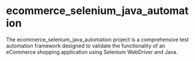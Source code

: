 # ecommerce_selenium_java_automation
The ecommerce_selenium_java_automation project is a comprehensive test automation framework designed to validate the functionality of an eCommerce shopping application using Selenium WebDriver and Java.
